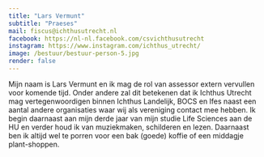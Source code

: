 ```yaml
---
title: "Lars Vermunt"
subtitle: "Praeses"
mail: fiscus@ichthusutrecht.nl
facebook: https://nl-nl.facebook.com/csvichthusutrecht
instagram: https://www.instagram.com/ichthus_utrecht/
image: /bestuur/bestuur-person-5.jpg
render: false
---
```


Mijn naam is Lars Vermunt en ik mag de rol van assessor extern vervullen voor komende tijd. Onder andere zal dit betekenen dat ik Ichthus Utrecht mag vertegenwoordigen binnen Ichthus Landelijk, BOCS en Ifes naast een aantal andere organisaties waar wij als vereniging contact mee hebben. Ik begin daarnaast aan mijn derde jaar van mijn studie Life Sciences aan de HU en verder houd ik van muziekmaken, schilderen en lezen. Daarnaast ben ik altijd wel te porren voor een bak (goede) koffie of een middagje plant-shoppen. 